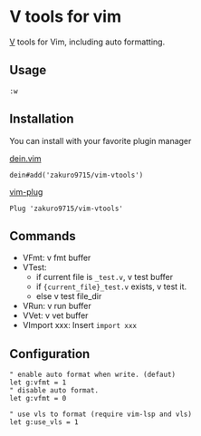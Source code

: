 # V tools for vim

[V](https://github.com/vlang/v") tools for Vim, including auto formatting.

## Usage

```
:w
```

## Installation

You can install with your favorite plugin manager

[dein.vim](https://github.com/Shougo/dein.vim)

```viml
dein#add('zakuro9715/vim-vtools')
```

[vim-plug](https://github.com/junegunn/vim-plug)

```viml
Plug 'zakuro9715/vim-vtools'
```

## Commands

- VFmt: v fmt buffer
- VTest:
    - if current file is `_test.v`, v test buffer
    - if `{current_file}_test.v` exists, v test it.
    - else v test file_dir
- VRun: v run buffer
- VVet: v vet buffer
- VImport xxx: Insert `import xxx`

## Configuration

```viml
" enable auto format when write. (defaut)
let g:vfmt = 1
" disable auto format.
let g:vfmt = 0

" use vls to format (require vim-lsp and vls)
let g:use_vls = 1
```
